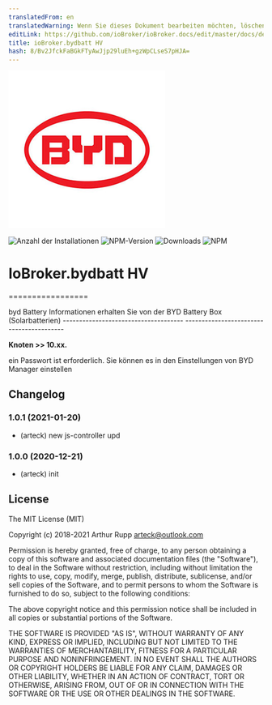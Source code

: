 ```yaml
---
translatedFrom: en
translatedWarning: Wenn Sie dieses Dokument bearbeiten möchten, löschen Sie bitte das Feld "translationsFrom". Andernfalls wird dieses Dokument automatisch erneut übersetzt
editLink: https://github.com/ioBroker/ioBroker.docs/edit/master/docs/de/adapterref/iobroker.bydbatt/README.md
title: ioBroker.bydbatt HV
hash: 8/Bv2JfckFaBGkFTyAwJjp29luEh+gzWpCLseS7pHJA=
---
```

![Logo](../../../en/adapterref/iobroker.bydbatt/admin/byd-batterybox.png)

![Anzahl der Installationen](http://iobroker.live/badges/bydbatt-stable.svg)
![NPM-Version](http://img.shields.io/npm/v/iobroker.bydbatt.svg)
![Downloads](https://img.shields.io/npm/dm/iobroker.bydbatt.svg)
![NPM](https://nodei.co/npm/iobroker.bydbatt.png?downloads=true)

# IoBroker.bydbatt HV
=================

byd Battery Informationen erhalten Sie von der BYD Battery Box (Solarbatterien) ------------------------------------- -----------------------------------------

<b>Knoten &gt;&gt; 10.xx.</b>

ein Passwort ist erforderlich. Sie können es in den Einstellungen von BYD Manager einstellen

## Changelog
### 1.0.1  (2021-01-20)
* (arteck) new js-controller upd

### 1.0.0 (2020-12-21)
* (arteck) init

## License
The MIT License (MIT)

Copyright (c) 2018-2021 Arthur Rupp arteck@outlook.com

Permission is hereby granted, free of charge, to any person obtaining a copy
of this software and associated documentation files (the "Software"), to deal
in the Software without restriction, including without limitation the rights
to use, copy, modify, merge, publish, distribute, sublicense, and/or sell
copies of the Software, and to permit persons to whom the Software is
furnished to do so, subject to the following conditions:

The above copyright notice and this permission notice shall be included in
all copies or substantial portions of the Software.

THE SOFTWARE IS PROVIDED "AS IS", WITHOUT WARRANTY OF ANY KIND, EXPRESS OR
IMPLIED, INCLUDING BUT NOT LIMITED TO THE WARRANTIES OF MERCHANTABILITY,
FITNESS FOR A PARTICULAR PURPOSE AND NONINFRINGEMENT. IN NO EVENT SHALL THE
AUTHORS OR COPYRIGHT HOLDERS BE LIABLE FOR ANY CLAIM, DAMAGES OR OTHER
LIABILITY, WHETHER IN AN ACTION OF CONTRACT, TORT OR OTHERWISE, ARISING FROM,
OUT OF OR IN CONNECTION WITH THE SOFTWARE OR THE USE OR OTHER DEALINGS IN
THE SOFTWARE.